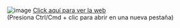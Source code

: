 ![image](https://github.com/user-attachments/assets/5f7d32f0-cc5f-4eed-bdd2-4c3bf3d377a3)
[Click aquí para ver la web](https://helpful-praline-2e462b.netlify.app/)  
 (Presiona Ctrl/Cmd + clic para abrir en una nueva pestaña)

